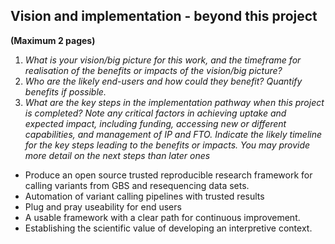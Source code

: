 ## Vision and implementation - beyond this project 
**(Maximum 2 pages)**
1. _What is your vision/big picture for this work, and the timeframe for realisation of the benefits or impacts of the vision/big picture?_
2. _Who are the likely end-users and how could they benefit? Quantify benefits if possible._
3. _What are the key steps in the implementation pathway when this project is completed?  Note any critical factors in achieving uptake and expected impact, including funding, accessing new or different capabilities, and management of IP and FTO. Indicate the likely timeline for the key steps leading to the benefits or impacts.  You may provide more detail on the next steps than later ones_

- Produce an open source trusted reproducible research framework for calling variants from GBS and resequencing data sets.
- Automation of variant calling pipelines with trusted results
- Plug and pray useability for end users
- A usable framework with a clear path for continuous improvement.
- Establishing the scientific value of developing an interpretive context.
